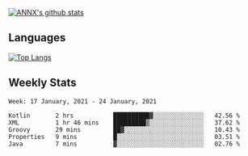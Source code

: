 [![ANNX's github stats](https://github-readme-stats.vercel.app/api?username=NXAN2901&count_private=true&show_icons=true&theme=vue)](https://github.com/NXAN2901)

## Languages
[![Top Langs](https://github-readme-stats.vercel.app/api/top-langs/?username=NXAN2901)](https://github.com/NXAN2901)

## Weekly Stats
<!--START_SECTION:waka-->
```text
Week: 17 January, 2021 - 24 January, 2021

Kotlin       2 hrs           ██████████▓░░░░░░░░░░░░░░   42.56 % 
XML          1 hr 46 mins    █████████▒░░░░░░░░░░░░░░░   37.62 % 
Groovy       29 mins         ██▓░░░░░░░░░░░░░░░░░░░░░░   10.43 % 
Properties   9 mins          █░░░░░░░░░░░░░░░░░░░░░░░░   03.51 % 
Java         7 mins          ▓░░░░░░░░░░░░░░░░░░░░░░░░   02.76 % 
```
<!--END_SECTION:waka-->

